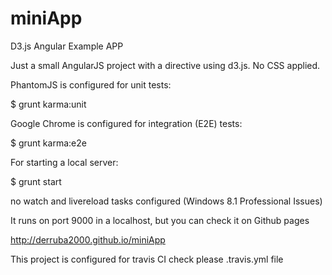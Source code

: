 # miniApp
D3.js Angular Example APP

Just a small AngularJS project with a directive using d3.js. No CSS applied.


PhantomJS is configured for unit tests:

$ grunt karma:unit


Google Chrome is configured for integration (E2E) tests:

$ grunt karma:e2e


For starting a local server:

$ grunt start

no watch and livereload tasks configured (Windows 8.1 Professional Issues)



It runs on port 9000 in a localhost, but you can check it on Github pages

http://derruba2000.github.io/miniApp

This project is configured for travis CI check please .travis.yml file




